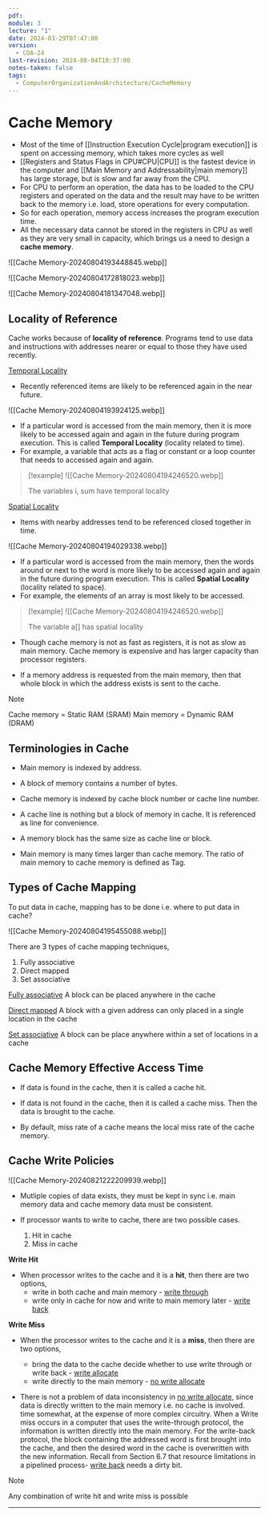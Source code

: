 ```yaml
---
pdf: 
module: 3
lecture: "1"
date: 2024-03-29T07:47:00
version:
  - COA-24
last-revision: 2024-08-04T19:37:00
notes-taken: false
tags:
  - ComputerOrganizationAndArchitecture/CacheMemory
---
```

# Cache Memory

- Most of the time of [[Instruction Execution Cycle|program execution]] is spent on accessing memory, which takes more cycles as well
- [[Registers and Status Flags in CPU#CPU|CPU]] is the fastest device in the computer and [[Main Memory and Addressability|main memory]] has large storage, but is slow and far away from the CPU.
- For CPU to perform an operation, the data has to be loaded to the CPU registers and operated on the data and the result may have to be written back to the memory i.e. load, store operations for every computation. 
- So for each operation, memory access increases the program execution time.
- All the necessary data cannot be stored in the registers in CPU as well as they are very small in capacity, which brings us a need to design a **cache memory**.

![[Cache Memory-20240804193448845.webp]]

![[Cache Memory-20240804172818023.webp]]

![[Cache Memory-20240804181347048.webp]]

## Locality of Reference

Cache works because of **locality of reference**. Programs tend to use data and instructions with addresses nearer or equal to those they have used recently.

<u>Temporal Locality</u>

- Recently referenced items are likely to be referenced again in the near future.

![[Cache Memory-20240804193924125.webp]]

- If a particular word is accessed from the main memory, then it is more likely to be accessed again and again in the future during program execution. This is called **Temporal Locality** (locality related to time). 
- For example, a variable that acts as a flag or constant or a loop counter that needs to accessed again and again.

> [!example] 
> ![[Cache Memory-20240804194246520.webp]]
> 
> The variables i, sum have temporal locality

<u>Spatial Locality</u>

- Items with nearby addresses tend to be referenced closed together in time.

![[Cache Memory-20240804194029338.webp]]

- If a particular word is accessed from the main memory, then the words around or next to the word is more likely to be accessed again and again in the future during program execution. This is called **Spatial Locality** (locality related to space). 
- For example, the elements of an array is most likely to be accessed.

> [!example] 
> ![[Cache Memory-20240804194246520.webp]]
> 
> The variable a\[\] has spatial locality

- Though cache memory is not as fast as registers, it is not as slow as main memory. Cache memory is expensive and has larger capacity than processor registers.

- If a memory address is requested from the main memory, then that whole block in which the address exists is sent to the cache. 

> [!NOTE] 
> Cache memory = Static RAM (SRAM)
> Main memory = Dynamic RAM (DRAM)

## Terminologies in Cache

- Main memory is indexed by address.
- A block of memory contains a number of bytes.
- Cache memory is indexed by cache block number or cache line number.

- A cache line is nothing but a block of memory in cache. It is referenced as line for convenience.
- A memory block has the same size as cache line or block.
- Main memory is many times larger than cache memory. The ratio of main memory to cache memory is defined as Tag.

## Types of Cache Mapping

To put data in cache, mapping has to be done i.e. where to put data in cache?

![[Cache Memory-20240804195455088.webp]]

There are 3 types of cache mapping techniques,
1. Fully associative
2. Direct mapped
3. Set associative

<u>Fully associative</u> 
A block can be placed anywhere in the cache

<u>Direct mapped</u>
A block with a given address can only placed in a single location in the cache

<u>Set associative</u>
A block can be place anywhere within a set of locations in a cache

## Cache Memory Effective Access Time

- If data is found in the cache, then it is called a cache hit.
- If data is not found in the cache, then it is called a cache miss. Then the data is brought to the cache.

- By default, miss rate of a cache means the local miss rate of the cache memory.



## Cache Write Policies

![[Cache Memory-20240821222209939.webp]]


- Mutliple copies of data exists, they must be kept in sync i.e. main memory data and cache memory data must be consistent.

- If processor wants to write to cache, there are two possible cases.
	1. Hit in cache
	2. Miss in cache

**Write Hit**
- When processor writes to the cache and it is a **hit**, then there are two options,
	- write in both cache and main memory - <u>write through</u>
	- write only in cache for now and write to main memory later - <u>write back</u>

**Write Miss**
- When the processor writes to the cache and it is a **miss**, then there are two options,
	- bring the data to the cache decide whether to use write through or write back - <u>write allocate</u>
	- write directly to the main memory - <u>no write allocate</u>

- There is not a problem of data inconsistency in <u>no write allocate</u>, since data is directly written to the main memory i.e. no cache is involved.
 time somewhat, at the expense of more complex
circuitry.
When a Write miss occurs in a computer that uses the write-through protocol, the
information is written directly into the main memory. For the write-back protocol, the
block containing the addressed word is first brought into the cache, and then the desired
word in the cache is overwritten with the new information.
Recall from Section 6.7 that resource limitations in a pipelined process- <u>write back</u> needs a dirty bit.

> [!NOTE] 
> Any combination of write hit and write miss is possible 


---